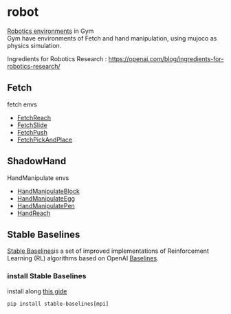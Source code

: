 # robot
[Robotics environments](https://gym.openai.com/envs/#robotics ) in Gym  
Gym have environments of Fetch and hand manipulation, using mujoco as physics simulation.

Ingredients for Robotics Research : https://openai.com/blog/ingredients-for-robotics-research/

## Fetch
fetch envs
- [FetchReach](https://gym.openai.com/envs/FetchReach-v1/ )
- [FetchSlide](https://gym.openai.com/envs/FetchSlide-v1/ )
- [FetchPush](https://gym.openai.com/envs/FetchPush-v1/ )
- [FetchPickAndPlace](https://gym.openai.com/envs/FetchPickAndPlace-v1/ )

##  ShadowHand
HandManipulate envs  
- [HandManipulateBlock](https://gym.openai.com/envs/HandManipulateBlock-v0/ )
- [HandManipulateEgg](https://gym.openai.com/envs/HandManipulateEgg-v0/ )
- [HandManipulatePen](https://gym.openai.com/envs/HandManipulatePen-v0/ )
- [HandReach](https://gym.openai.com/envs/HandReach-v0/ )

## Stable Baselines
[Stable Baselines](https://stable-baselines.readthedocs.io/en/master/index.html )is a set of improved implementations of Reinforcement Learning (RL) algorithms based on OpenAI [Baselines](https://github.com/openai/baselines ).  
### install Stable Baselines
install along [this gide](https://stable-baselines.readthedocs.io/en/master/guide/install.html )
```
pip install stable-baselines[mpi]
```
